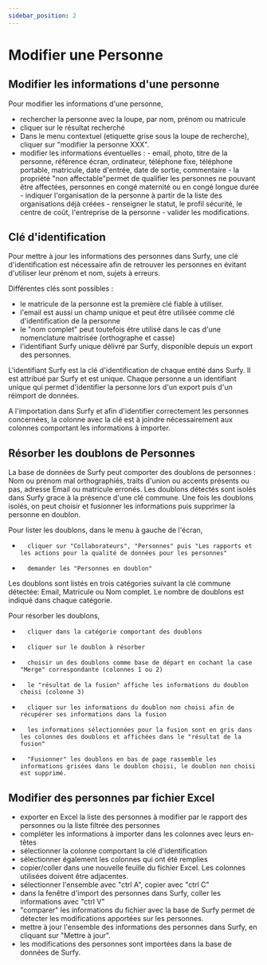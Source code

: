```yaml
---
sidebar_position: 2
---
```

# Modifier une Personne

## Modifier les informations d'une personne

Pour modifier les informations d'une personne,

-   rechercher la personne avec la loupe, par nom, prénom ou matricule
-   cliquer sur le résultat recherché
-   Dans le menu contextuel (etiquette grise sous la loupe de recherche), cliquer sur "modifier la personne XXX". 
-   modifier les informations éventuelles : 
        -   email, photo, titre de la personne, référence écran, ordinateur, téléphone fixe, téléphone portable, matricule, date d'entrée, date de sortie, commentaire
        -   la propriété "non affectable"permet de qualifier les personnes ne pouvant être affectées, personnes en congé maternité ou en congé longue durée
        -   indiquer l'organisation de la personne à partir de la liste des organisations déjà créées
        -   renseigner le statut, le profil sécurité, le centre de coût, l'entreprise de la personne
        -   valider les modifications.



## Clé d'identification

Pour mettre à jour les informations des personnes dans Surfy, une clé d'identification est nécessaire afin de retrouver les personnes en évitant d'utiliser leur prénom et nom, sujets à erreurs.

Différentes clés sont possibles :

-   le matricule de la personne est la première clé fiable à utiliser.
-   l'email est aussi un champ unique et peut être utilisée comme clé d'identification de la personne
-   le "nom complet" peut toutefois être utilisé dans le cas d'une nomenclature maitrisée (orthographe et casse)
-   l'identifiant Surfy unique délivré par Surfy, disponible depuis un export des personnes.

L'identifiant Surfy est la clé d'identification de chaque entité dans Surfy. Il est attribué par Surfy et est unique.
Chaque personne a un identifiant unique qui permet d'identifier la personne lors d'un export puis d'un réimport de données.

A l'importation dans Surfy et afin d'identifier correctement les personnes concernées, la colonne avec la clé est à joindre nécessairement aux colonnes comportant les informations à importer.

## Résorber les doublons de Personnes

La base de données de Surfy peut comporter des doublons de personnes : Nom ou prénom mal orthographiés, traits d'union ou accents présents ou pas, adresse Email ou matricule erronés. Les doublons détectés sont isolés dans Surfy grace à la présence d'une clé commune.
Une fois les doublons isolés, on peut choisir et fusionner les informations puis supprimer la personne en doublon.

Pour lister les doublons, dans le menu à gauche de l'écran,

-       cliquer sur "Collaborateurs", "Personnes" puis "Les rapports et les actions pour la qualité de données pour les personnes"
-       demander les "Personnes en doublon"

Les doublons sont listés en trois catégories suivant la clé commune détectée: Email, Matricule ou Nom complet.
Le nombre de doublons est indiqué dans chaque catégorie.

Pour résorber les doublons,

-       cliquer dans la catégorie comportant des doublons
-       cliquer sur le doublon à résorber
-       choisir un des doublons comme base de départ en cochant la case "Merge" correspondante (colonnes 1 ou 2)
-       le "résultat de la fusion" affiche les informations du doublon choisi (colonne 3)
-       cliquer sur les informations du doublon non choisi afin de récupérer ses informations dans la fusion
-       les informations sélectionnées pour la fusion sont en gris dans les colonnes des doublons et affichées dans le "résultat de la fusion"
-       "Fusionner" les doublons en bas de page rassemble les informations grisées dans le doublon choisi, le doublon non choisi est supprimé.


## Modifier des personnes par fichier Excel

-   exporter en Excel la liste des personnes à modifier par le rapport des personnes ou la liste filtrée des personnes
-   compléter les informations à importer dans les colonnes avec leurs en-têtes
-   sélectionner la colonne comportant la clé d'identification
-   sélectionner également les colonnes qui ont été remplies
-   copier/coller dans une nouvelle feuille du fichier Excel. Les colonnes utilisées doivent être adjacentes.
 -  sélectionner l'ensemble avec "ctrl A", copier avec "ctrl C"
 -  dans la fenêtre d'import des personnes dans Surfy, coller les informations avec "ctrl V"
 -  "comparer" les informations du fichier avec la base de Surfy permet de détecter les modifications apportées sur les personnes.
 -  mettre à jour l'ensemble des informations des personnes dans Surfy, en cliquant sur "Mettre à jour".
 -  les modifications des personnes sont importées dans la base de données de Surfy.



